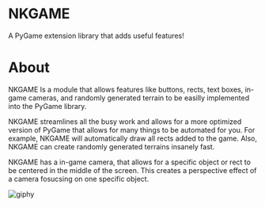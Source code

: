 # NKGAME
A PyGame extension library that adds useful features!

# About

NKGAME Is a module that allows features like buttons, rects, text boxes, in-game cameras, and randomly generated terrain to be easilly implemented into the PyGame library.

NKGAME streamlines all the busy work and allows for a more optimized version of PyGame that allows for many things to be automated for you. For example, NKGAME will automatically draw all rects added to the game. Also, NKGAME can create randomly generated terrains insanely fast. 


NKGAME has a in-game camera, that allows for a specific object or rect to be centered in the middle of the screen. This creates a perspective effect of a camera fosucsing on one specific object.

![giphy](https://github.com/NathanK4261/NKGAME/assets/78992074/1c1146b0-711e-4e30-baba-9c0ab001d955)
